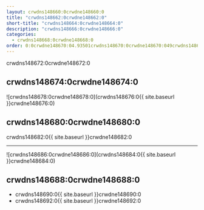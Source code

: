 ```yaml
---
layout: crwdns148660:0crwdne148660:0
title: "crwdns148662:0crwdne148662:0"
short-title: "crwdns148664:0crwdne148664:0"
description: "crwdns148666:0crwdne148666:0"
categories:
  - crwdns148668:0crwdne148668:0
order: 0:0crwdne148670:04.93501crwdns148670:0crwdne148670:049crwdns148670:0crwdne148670:0
---
```

crwdns148672:0crwdne148672:0

## crwdns148674:0crwdne148674:0

![crwdns148678:0crwdne148678:0](crwdns148676:0{{ site.baseurl }}crwdne148676:0)

## crwdns148680:0crwdne148680:0

crwdns148682:0{{ site.baseurl }}crwdne148682:0

<hr />

![crwdns148686:0crwdne148686:0](crwdns148684:0{{ site.baseurl }}crwdne148684:0)

## crwdns148688:0crwdne148688:0

- crwdns148690:0{{ site.baseurl }}crwdne148690:0 
- crwdns148692:0{{ site.baseurl }}crwdne148692:0
